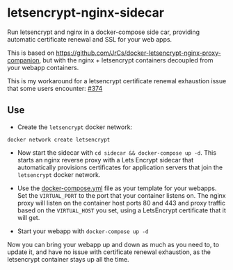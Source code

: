# letsencrypt-nginx-sidecar

Run letsencrypt and nginx in a docker-compose side car, providing automatic certificate renewal and SSL for your web apps.

This is based on https://github.com/JrCs/docker-letsencrypt-nginx-proxy-companion, but with the nginx + letsencrypt containers decoupled from your webapp containers.

This is my workaround for a letsencrypt certificate renewal exhaustion issue that some users encounter: [#374](https://github.com/JrCs/docker-letsencrypt-nginx-proxy-companion/issues/374)

## Use

- Create the `letsencrypt` docker network:

```
docker network create letsencrypt
```
- Now start the sidecar with `cd sidecar && docker-compose up -d`. This starts an nginx reverse proxy with a Lets Encrypt sidecar that automatically provisions certificates for application servers that join the `letsencrypt` docker network.

- Use the [docker-compose.yml](docker-compose.yml) file as your template for your webapps. Set the `VIRTUAL_PORT` to the port that your container listens on. The nginx proxy will listen on the container host ports 80 and 443 and proxy traffic based on the `VIRTUAL_HOST` you set, using a LetsEncrypt certificate that it will get.
- Start your webapp with `docker-compose up -d`

Now you can bring your webapp up and down as much as you need to, to update it, and have no issue with certificate renewal exhaustion, as the letsencrypt container stays up all the time.
